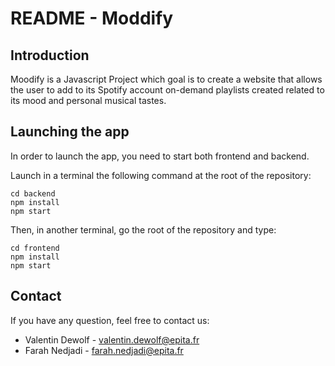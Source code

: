 # README - Moddify

## Introduction

Moodify is a Javascript Project which goal is to create a website that allows the user to add to its Spotify account on-demand playlists created related to its mood and personal musical tastes.

## Launching the app

In order to launch the app, you need to start both frontend and backend.

Launch in a terminal the following command at the root of the repository:
```
cd backend
npm install
npm start
```

Then, in another terminal, go the root of the repository and type:
```
cd frontend
npm install
npm start
```

## Contact

If you have any question, feel free to contact us:
* Valentin Dewolf - valentin.dewolf@epita.fr
* Farah Nedjadi - farah.nedjadi@epita.fr